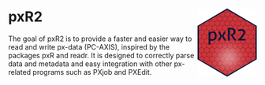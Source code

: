 

# pxR2 <img src="man/figures/logo.png" align="right" height="139" alt="" />
The goal of pxR2 is to provide a faster and easier way to read    and write px-data (PC-AXIS), inspired by the packages pxR and readr.   It is designed to correctly parse data and metadata and easy integration   with other px-related programs such as PXjob and PXEdit.

